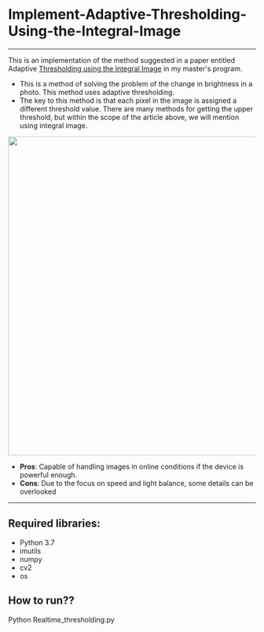 # Implement-Adaptive-Thresholding-Using-the-Integral-Image
---
This is an implementation of the method suggested in a paper entitled Adaptive [Thresholding using the Integral Image](https://www.researchgate.net/publication/220494200_Adaptive_Thresholding_using_the_Integral_Image) in my master's program.

- This is a method of solving the problem of the change in brightness in a photo. This method uses adaptive thresholding.
- The key to this method is that each pixel in the image is assigned a different threshold value. There are many methods for getting the upper threshold, but within the scope of the article above, we will mention using integral image.

<center><img src="https://user-images.githubusercontent.com/55480300/178339227-88769cf9-90f8-4eca-85ef-9aaa3d78a841.png" width="650"/></center>

- **Pros**: Capable of handling images in online conditions if the device is powerful enough.
- **Cons**: Due to the focus on speed and light balance, some details can be overlooked
---
## Required libraries:
- Python 3.7
- imutils
- numpy 
- cv2
- os
## How to run??

Python Realtime_thresholding.py 
